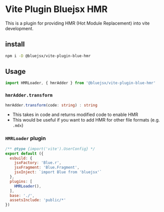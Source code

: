 # Vite Plugin Bluejsx HMR

This is a plugin for providing HMR (Hot Module Replacement) into vite development.
## install
```sh
npm i -D @bluejsx/vite-plugin-blue-hmr
```


## Usage 

```js
import HMRLoader, { hmrAdder } from '@bluejsx/vite-plugin-blue-hmr'
```

### `hmrAdder.transform`
```ts
hmrAdder.transform(code: string) : string
```
- This takes in code and returns modified code to enable HMR
- This would be useful if you want to add HMR for other file formats (e.g. `.mdx`)


### `HMRLoader` plugin

```js
/** @type {import('vite').UserConfig} */
export default ({
  esbuild: {
    jsxFactory: 'Blue.r',
    jsxFragment: 'Blue.Fragment',
    jsxInject: `import Blue from 'bluejsx'`
  },
  plugins: [
    HMRLoader(),
  ],
  base: './',
  assetsInclude: 'public/*'
})
```